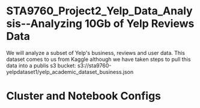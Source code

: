# STA9760_Project2_Yelp_Data_Analysis--Analyzing 10Gb of Yelp Reviews Data
We will analyze a subset of Yelp's business, reviews and user data. This dataset comes to us from Kaggle although we have taken steps to pull this data into a publis s3 bucket: s3://sta9760-yelpdataset1/yelp_academic_dataset_business.json

# Cluster and Notebook Configs
